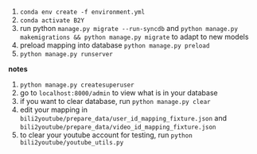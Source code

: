 1. `conda env create -f environment.yml`
2. `conda activate B2Y`
3. run python `manage.py migrate --run-syncdb` and `python manage.py makemigrations && python manage.py migrate` to adapt to new models
4. preload mapping into database `python manage.py preload`
5. `python manage.py runserver`

**notes**
1. `python manage.py createsuperuser`
2. go to `localhost:8000/admin` to view what is in your database
3. if you want to clear database, run `python manage.py clear`
4. edit your mapping in `bili2youtube/prepare_data/user_id_mapping_fixture.json` and `bili2youtube/prepare_data/video_id_mapping_fixture.json`
5. to clear your youtube account for testing, run `python bili2youtube/youtube_utils.py`


